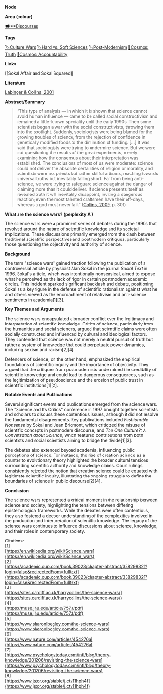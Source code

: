 **Node**

**Area (colour)**

[🗯️**Discourses](https://lean-sphynx-49b.notion.site/Discourses-ab06ed1436054e5b9bf0c0af92149114?pvs=21)

**Tags**

[🏷️Culture Wars](https://lean-sphynx-49b.notion.site/Culture-Wars-1bf517d6bcea44c8ae70185aa3cf4425?pvs=21) [🏷️Hard vs. Soft Sciences](https://lean-sphynx-49b.notion.site/Hard-vs-Soft-Sciences-226ee06b38c249bdbc347499052dddec?pvs=21) [🏷️Post-Modernism](https://lean-sphynx-49b.notion.site/Post-Modernism-25554810e1b54d4cb6792d91cdc11109?pvs=21) [🌌Cosmos: Truth](https://lean-sphynx-49b.notion.site/Cosmos-Truth-af34d1903e934f1b989baa138fdfecc6?pvs=21) [🌌Cosmos: Accountability](https://lean-sphynx-49b.notion.site/Cosmos-Accountability-d4c5602b14234f37b493f1133e177038?pvs=21)

**Links**

[[Sokal Affair and Sokal Squared]]

**Literature**

[Labinger & Collins, 2001](https://lean-sphynx-49b.notion.site/Labinger-Collins-2001-549d8abffdc147ccbd4e35901cedda6e?pvs=21)

**Abstract/Summary**

> “This type of analysis — in which it is shown that science cannot avoid human influence — came to be called social constructivism and remained a little-known speciality until the early 1990s. Then some scientists began a war with the social constructivists, throwing them into the spotlight. Suddenly, sociologists were being blamed for the growing troubles of science, from the rejection of confidence in genetically modified foods to the diminution of funding. […] It was said that sociologists were trying to undermine science. But we were not questioning the results of the great experiments, merely examining how the consensus about their interpretation was established. The conclusions of most of us were moderate: science could not deliver the absolute certainties of religion or morality, and scientists were not priests but rather skilful artisans, reaching towards universal truths but inevitably falling short. Far from being anti-science, we were trying to safeguard science against the danger of claiming more than it could deliver. If science presents itself as revealed truth it will inevitably disappoint, inviting a dangerous reaction; even the most talented craftsmen have their off-days, whereas a god must never fail.” ([Collins, 2009](https://lean-sphynx-49b.notion.site/Collins-2009-bfe2475dcf1d44d38af0a1c88cd810a3?pvs=21), p. 30f)

**What are the science wars? (perplexity AI)**

The science wars were a prominent series of debates during the 1990s that revolved around the nature of scientific knowledge and its societal implications. These discussions primarily emerged from the clash between traditional scientific perspectives and postmodern critiques, particularly those questioning the objectivity and authority of science.

**Background**

The term "science wars" gained traction following the publication of a controversial article by physicist Alan Sokal in the journal _Social Text_ in 1996. Sokal's article, which was intentionally nonsensical, aimed to expose what he perceived as the lack of rigor in certain postmodern academic circles. This incident sparked significant backlash and debate, positioning Sokal as a key figure in the defense of scientific rationalism against what he and others viewed as the encroachment of relativism and anti-science sentiments in academia[1][3].

**Key Themes and Arguments**

The science wars encapsulated a broader conflict over the legitimacy and interpretation of scientific knowledge. Critics of science, particularly from the humanities and social sciences, argued that scientific claims were often socially constructed and influenced by cultural and ideological factors. They contended that science was not merely a neutral pursuit of truth but rather a system of knowledge that could perpetuate power dynamics, including sexism and racism[2][4].

Defenders of science, on the other hand, emphasized the empirical foundations of scientific inquiry and the importance of objectivity. They argued that the critiques from postmodernists undermined the credibility of scientific knowledge and could lead to dangerous consequences, such as the legitimization of pseudoscience and the erosion of public trust in scientific institutions[1][2].

**Notable Events and Publications**

Several significant events and publications emerged from the science wars. The "Science and Its Critics" conference in 1997 brought together scientists and scholars to discuss these contentious issues, although it did not resolve the fundamental disagreements. Key publications included _Fashionable Nonsense_ by Sokal and Jean Bricmont, which criticized the misuse of scientific concepts in postmodern discourse, and _The One Culture?: A Conversation about Science_, which featured contributions from both scientists and social scientists aiming to bridge the divide[1][3].

The debates also extended beyond academia, influencing public perceptions of science. For instance, the rise of creation science as a counter to evolutionary theory highlighted the broader cultural tensions surrounding scientific authority and knowledge claims. Court rulings consistently rejected the notion that creation science could be equated with legitimate scientific inquiry, illustrating the ongoing struggle to define the boundaries of science in public discourse[2][4].

**Conclusion**

The science wars represented a critical moment in the relationship between science and society, highlighting the tensions between differing epistemological frameworks. While the debates were often contentious, they also fostered a deeper understanding of the complexities involved in the production and interpretation of scientific knowledge. The legacy of the science wars continues to influence discussions about science, knowledge, and their roles in contemporary society.

Citations:  
[1]  
[https://en.wikipedia.org/wiki/Science_wars](https://en.wikipedia.org/wiki/Science_wars)  
[2]  
[https://academic.oup.com/book/39023/chapter-abstract/338298321?login=false&redirectedFrom=fulltext](https://academic.oup.com/book/39023/chapter-abstract/338298321?login=false&redirectedFrom=fulltext)  
[3]  
[https://sites.cardiff.ac.uk/harrycollins/the-science-wars/](https://sites.cardiff.ac.uk/harrycollins/the-science-wars/)  
[4]  
[https://muse.jhu.edu/article/7573/pdf](https://muse.jhu.edu/article/7573/pdf)  
[5]  
[https://www.sharonlbegley.com/the-science-wars](https://www.sharonlbegley.com/the-science-wars)  
[6]  
[https://www.nature.com/articles/454276a](https://www.nature.com/articles/454276a)  
[7]  
[https://www.psychologytoday.com/intl/blog/theory-knowledge/201206/revisiting-the-science-wars](https://www.psychologytoday.com/intl/blog/theory-knowledge/201206/revisiting-the-science-wars)  
[8]  
[https://www.jstor.org/stable/j.ctv11hph4f](https://www.jstor.org/stable/j.ctv11hph4f)
